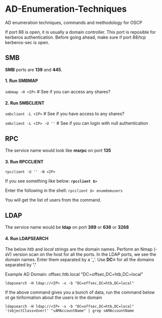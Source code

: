 # AD-Enumeration-Techniques
AD enumeration techniques, commands and methodology for OSCP

If port 88 is open, it is usually a domain controller. This port is reposible for kerberos authentication. Before going ahead, make sure if port 88/tcp kerberos-sec is open.

## SMB

**SMB** ports are **139** and **445**.

#### 1. Run SMBMAP
`smbmap -H <IP>` # See if you can access any shares?

#### 2. Run SMBCLIENT
`smbclient -L <IP>` # See if you have access to any shares?

`smbclient -L <IP> -U ''` # See if you can login with null authentication

## RPC

The service name would look like **msrpc** on port **135**

#### 3. Run RPCCLIENT
`rpcclient -U '' -N <IP>`

If you see something like below:
**`rpcclient $>`**

Enter the following in the shell:
`rpcclient $> enumdomusers`

You will get the list of users from the command.

## LDAP

The service name would be **ldap** on port **389** or **636** or **3268**

#### 4. Run LDAPSEARCH

The below *htb* and *local* strings are the domain names. Perform an Nmap (-sV) version scan on the host for all the ports. In the LDAP ports, we see the domain names. Enter them separated by a '**,**'. Use **DC=** for all the domains separated by **'.'** 

Example AD Domain: offsec.htb.local
"DC=offsec,DC=htb,DC=local"

`ldapsearch -H ldap://<IP> -x -b "DC=offsec,DC=htb,DC=local"`

If the above command gives you a bunch of data, run the command below ot ge tinformation about the users in the domain

`ldapsearch -H ldap://<IP> -x -b "DC=offsec,DC=htb,DC=local" '(objectClass=User)' "sAMAccountName" | grep sAMAccountName`









